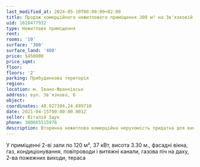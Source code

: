 ```yaml
---
last_modified_at: 2024-05-10T00:00:00+02:00
title: Продаж комерційного нежитлового приміщення 300 м² на Зв'язковій
uid: 1618477932
type: Нежитлове приміщення
rent:
rooms: '10'
surface: '300'
surface_land: '400'
price: $450000
price_sqmt:
floor:
floors: '2'
parking: Прибудинкова територія
region:
location: м. Івано-Франківськ
address: вул. Зв'язкова, 6
object:
coordinates: 48.927304,24.699710
date: 2021-04-15T00:00:00.001Z
seller: Віталій Іщук
phone: 380665515976
description: Вторинна нежитлова комерційна нерухомість придатна для використання
---
```


У приміщенні 2-ві зали по 120 м², 37 кВт, висота 3.30 м., фасадні вікна, газ, кондиціонування, повітроводи і витяжні канали, газова піч на даху, 2-ва пожежних виходи, тераса
